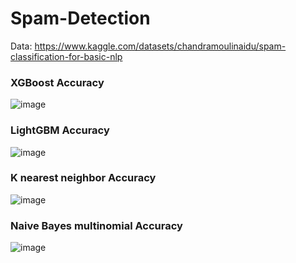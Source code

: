 # Spam-Detection

Data: https://www.kaggle.com/datasets/chandramoulinaidu/spam-classification-for-basic-nlp

### XGBoost Accuracy

![image](https://user-images.githubusercontent.com/100010968/202431605-4120a3ac-0f1a-4e49-8ce3-7313ea902d23.png)


### LightGBM Accuracy

![image](https://user-images.githubusercontent.com/100010968/202100060-0ade01f5-33b6-48b2-b2ae-28cfada54fe3.png)

### K nearest neighbor Accuracy

![image](https://user-images.githubusercontent.com/100010968/202439565-63961535-ee62-43e2-87d2-6905e33a2b56.png)

### Naive Bayes multinomial Accuracy

![image](https://user-images.githubusercontent.com/100010968/202439719-0d3a9be1-67ec-4351-8bed-148a074e60df.png)

